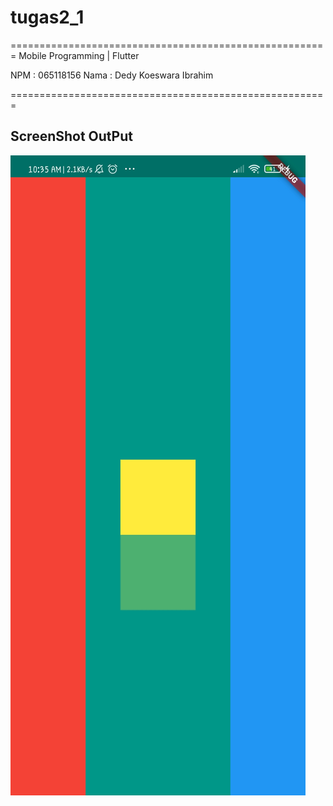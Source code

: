 # tugas2_1

=======================================================
Mobile Programming | Flutter

NPM : 065118156
Nama : Dedy Koeswara Ibrahim

=======================================================

## ScreenShot OutPut 
![Screenshoot](https://github.com/dedykoeswara/mobprog-tugas2.1/blob/master/screenshot/ss-1.jpg "Screenshoot")
